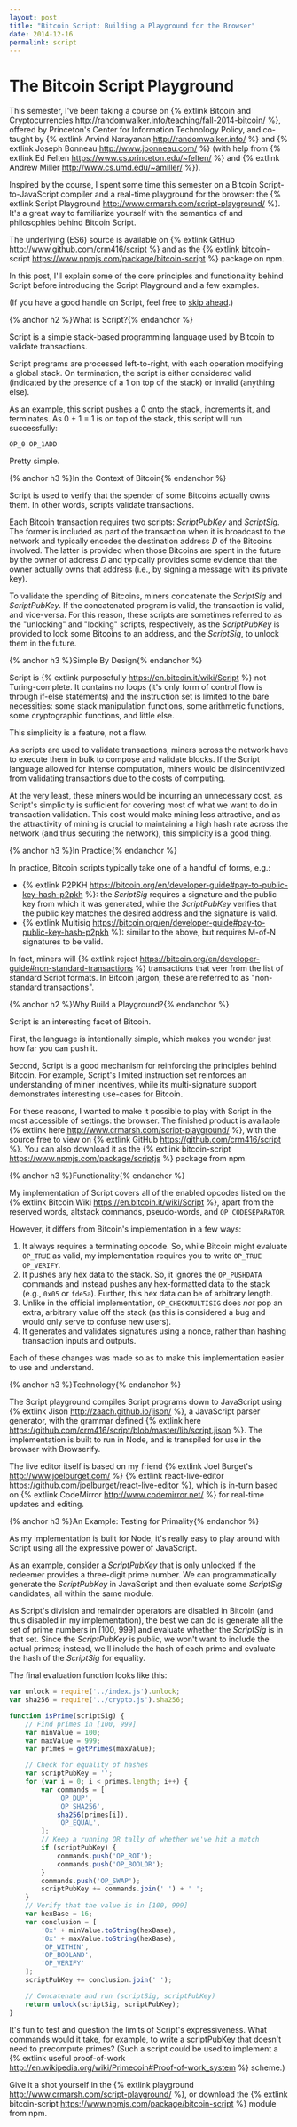 ```yaml
---
layout: post
title: "Bitcoin Script: Building a Playground for the Browser"
date: 2014-12-16
permalink: script
---
```


# The Bitcoin Script Playground

This semester, I've been taking a course on {% extlink Bitcoin and Cryptocurrencies http://randomwalker.info/teaching/fall-2014-bitcoin/ %}, offered by Princeton's Center for Information Technology Policy, and co-taught by {% extlink Arvind Narayanan http://randomwalker.info/ %} and {% extlink Joseph Bonneau http://www.jbonneau.com/ %} (with help from {% extlink Ed Felten https://www.cs.princeton.edu/~felten/ %} and {% extlink Andrew Miller http://www.cs.umd.edu/~amiller/ %}).

Inspired by the course, I spent some time this semester on a Bitcoin Script-to-JavaScript compiler and a real-time playground for the browser: the {% extlink Script Playground http://www.crmarsh.com/script-playground/ %}. It's a great way to familiarize yourself with the semantics of and philosophies behind Bitcoin Script.

The underlying (ES6) source is available on {% extlink GitHub http://www.github.com/crm416/script %} and as the {% extlink bitcoin-script https://www.npmjs.com/package/bitcoin-script %} package on npm.

In this post, I'll explain some of the core principles and functionality behind Script before introducing the Script Playground and a few examples.

(If you have a good handle on Script, feel free to [skip ahead](#Why-Build-a-Playground).)

{% anchor h2 %}What is Script?{% endanchor %}

Script is a simple stack-based programming language used by Bitcoin to validate transactions.

Script programs are processed left-to-right, with each operation modifying a global stack. On termination, the script is either considered valid (indicated by the presence of a 1 on top of the stack) or invalid (anything else).

As an example, this script pushes a 0 onto the stack, increments it, and terminates. As 0 + 1 = 1 is on top of the stack, this script will run successfully:

```
OP_0 OP_1ADD
```

Pretty simple.

{% anchor h3 %}In the Context of Bitcoin{% endanchor %}

Script is used to verify that the spender of some Bitcoins actually owns them. In other words, scripts validate transactions.

Each Bitcoin transaction requires two scripts: _ScriptPubKey_ and _ScriptSig_. The former is included as part of the transaction when it is broadcast to the network and typically encodes the destination address _D_ of the Bitcoins involved. The latter is provided when those Bitcoins are spent in the future by the owner of address _D_ and typically provides some evidence that the owner actually owns that address (i.e., by signing a message with its private key).

To validate the spending of Bitcoins, miners concatenate the _ScriptSig_ and _ScriptPubKey_. If the concatenated program is valid, the transaction is valid, and vice-versa. For this reason, these scripts are sometimes referred to as the "unlocking" and "locking" scripts, respectively, as the _ScriptPubKey_ is provided to lock some Bitcoins to an address, and the _ScriptSig_, to unlock them in the future.

{% anchor h3 %}Simple By Design{% endanchor %}

Script is {% extlink purposefully https://en.bitcoin.it/wiki/Script %} not Turing-complete. It contains no loops (it's only form of control flow is through if-else statements) and the instruction set is limited to the bare necessities: some stack manipulation functions, some arithmetic functions, some cryptographic functions, and little else.

This simplicity is a feature, not a flaw.

As scripts are used to validate transactions, miners across the network have to execute them in bulk to compose and validate blocks. If the Script language allowed for intense computation, miners would be disincentivized from validating transactions due to the costs of computing.

At the very least, these miners would be incurring an unnecessary cost, as Script's simplicity is sufficient for covering most of what we want to do in transaction validation. This cost would make mining less attractive, and as the attractivity of mining is crucial to maintaining a high hash rate across the network (and thus securing the network), this simplicity is a good thing.

{% anchor h3 %}In Practice{% endanchor %}

In practice, Bitcoin scripts typically take one of a handful of forms, e.g.:

- {% extlink P2PKH https://bitcoin.org/en/developer-guide#pay-to-public-key-hash-p2pkh %}: the _ScriptSig_ requires a signature and the public key from which it was generated, while the _ScriptPubKey_ verifies that the public key matches the desired address and the signature is valid.
- {% extlink Multisig https://bitcoin.org/en/developer-guide#pay-to-public-key-hash-p2pkh %}: similar to the above, but requires M-of-N signatures to be valid.

In fact, miners will {% extlink reject https://bitcoin.org/en/developer-guide#non-standard-transactions %} transactions that veer from the list of standard Script formats. In Bitcoin jargon, these are referred to as "non-standard transactions".

{% anchor h2 %}Why Build a Playground?{% endanchor %}

Script is an interesting facet of Bitcoin.

First, the language is intentionally simple, which makes you wonder just how far you can push it.

Second, Script is a good mechanism for reinforcing the principles behind Bitcoin. For example, Script's limited instruction set reinforces an understanding of miner incentives, while its multi-signature support demonstrates interesting use-cases for Bitcoin.

For these reasons, I wanted to make it possible to play with Script in the most accessible of settings: the browser. The finished product is available {% extlink here http://www.crmarsh.com/script-playground/ %}, with the source free to view on {% extlink GitHub https://github.com/crm416/script %}. You can also download it as the {% extlink bitcoin-script https://www.npmjs.com/package/scriptjs %} package from npm.

{% anchor h3 %}Functionality{% endanchor %}

My implementation of Script covers all of the enabled opcodes listed on the {% extlink Bitcoin Wiki https://en.bitcoin.it/wiki/Script %}, apart from the reserved words, altstack commands, pseudo-words, and `OP_CODESEPARATOR`.

However, it differs from Bitcoin's implementation in a few ways:

1. It always requires a terminating opcode. So, while Bitcoin might evaluate `OP_TRUE` as valid, my implementation requires you to write `OP_TRUE OP_VERIFY`.
2. It pushes any hex data to the stack. So, it ignores the `OP_PUSHDATA` commands and instead pushes any hex-formatted data to the stack (e.g., `0x05` or `fde5a`). Further, this hex data can be of arbitrary length.
3. Unlike in the official implementation, `OP_CHECKMULTISIG` does _not_ pop an extra, arbitrary value off the stack (as this is considered a bug and would only serve to confuse new users).
4. It generates and validates signatures using a nonce, rather than hashing transaction inputs and outputs.

Each of these changes was made so as to make this implementation easier to use and understand.

{% anchor h3 %}Technology{% endanchor %}

The Script playground compiles Script programs down to JavaScript using  {% extlink Jison http://zaach.github.io/jison/ %}, a JavaScript parser generator, with the grammar defined {% extlink here https://github.com/crm416/script/blob/master/lib/script.jison %}. The implementation is built to run in Node, and is transpiled for use in the browser with Browserify.

The live editor itself is based on my friend {% extlink Joel Burget's http://www.joelburget.com/ %} {% extlink react-live-editor https://github.com/joelburget/react-live-editor %}, which is in-turn based on {% extlink CodeMirror http://www.codemirror.net/ %} for real-time updates and editing.

{% anchor h3 %}An Example: Testing for Primality{% endanchor %}

As my implementation is built for Node, it's really easy to play around with Script using all the expressive power of JavaScript.

As an example, consider a _ScriptPubKey_ that is only unlocked if the redeemer provides a three-digit prime number. We can programmatically generate the _ScriptPubKey_ in JavaScript and then evaluate some _ScriptSig_ candidates, all within the same module.

As Script's division and remainder operators are disabled in Bitcoin (and thus disabled in my implementation), the best we can do is generate all the set of prime numbers in [100, 999] and evaluate whether the _ScriptSig_ is in that set. Since the _ScriptPubKey_ is public, we won't want to include the actual primes; instead, we'll include the hash of each prime and evaluate the hash of the _ScriptSig_ for equality.

The final evaluation function looks like this:

```js
var unlock = require('../index.js').unlock;
var sha256 = require('../crypto.js').sha256;

function isPrime(scriptSig) {
    // Find primes in [100, 999]
    var minValue = 100;
    var maxValue = 999;
    var primes = getPrimes(maxValue);

    // Check for equality of hashes
    var scriptPubKey = '';
    for (var i = 0; i < primes.length; i++) {
        var commands = [
            'OP_DUP',
            'OP_SHA256',
            sha256(primes[i]),
            'OP_EQUAL',
        ];
        // Keep a running OR tally of whether we've hit a match
        if (scriptPubKey) {
            commands.push('OP_ROT');
            commands.push('OP_BOOLOR');
        }
        commands.push('OP_SWAP');
        scriptPubKey += commands.join(' ') + ' ';
    }
    // Verify that the value is in [100, 999]
    var hexBase = 16;
    var conclusion = [
        '0x' + minValue.toString(hexBase),
        '0x' + maxValue.toString(hexBase),
        'OP_WITHIN',
        'OP_BOOLAND',
        'OP_VERIFY'
    ];
    scriptPubKey += conclusion.join(' ');

    // Concatenate and run (scriptSig, scriptPubKey)
    return unlock(scriptSig, scriptPubKey);
}
```

It's fun to test and question the limits of Script's expressiveness. What commands would it take, for example, to write a scriptPubKey that doesn't need to precompute primes? (Such a script could be used to implement a {% extlink useful proof-of-work http://en.wikipedia.org/wiki/Primecoin#Proof-of-work_system %} scheme.)

Give it a shot yourself in the {% extlink playground http://www.crmarsh.com/script-playground/ %}, or download the {% extlink bitcoin-script https://www.npmjs.com/package/bitcoin-script %} module from npm.

